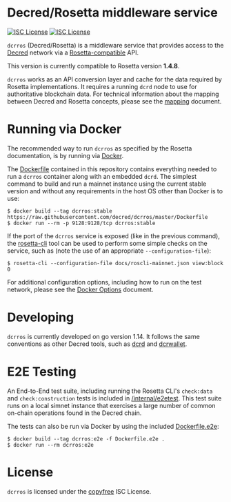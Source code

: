 # Decred/Rosetta middleware service

[![ISC License](https://img.shields.io/badge/license-ISC-blue.svg)](http://copyfree.org)
[![ISC License](https://img.shields.io/badge/rosetta-1.4.8-blue.svg)](https://rosetta-api.org)

`dcrros` (Decred/Rosetta) is a middleware service that provides access to the [Decred](https://www.decred.org) network via a [Rosetta-compatible](https://rosetta-api.org) API.

This version is currently compatible to Rosetta version **1.4.8**.

`dcrros` works as an API conversion layer and cache for the data required by Rosetta implementations. It requires a running `dcrd` node to use for authoritative blockchain data. For technical information about the mapping between Decred and Rosetta concepts, please see the [mapping](/docs/mapping.md) document.

# Running via Docker

The recommended way to run `dcrros` as specified by the Rosetta documentation, is by running via [Docker](https://docker.com).

The [Dockerfile](/Dockerfile) contained in this repository contains everything needed to run a `dcrros` container along with an embedded `dcrd`. The simplest command to build and run a mainnet instance using the current stable version and without any requirements in the host OS other than Docker is to use:

```shell
$ docker build --tag dcrros:stable https://raw.githubusercontent.com/decred/dcrros/master/Dockerfile
$ docker run --rm -p 9128:9128/tcp dcrros:stable
```

If the port of the `dcrros` service is exposed (like in the previous command), the [rosetta-cli](https://github.com/coinbase/rosetta-cli) tool can be used to perform some simple checks on the service, such as (note the use of an appropriate `--configuration-file`):

```shell
$ rosetta-cli --configuration-file docs/roscli-mainnet.json view:block 0
```
 
For additional configuration options, including how to run on the test network, please see the [Docker Options](/docs/docker.md) document.

# Developing

`dcrros` is currently developed on go version 1.14. It follows the same conventions as other Decred tools, such as [dcrd](https://github.com/decred/dcrd) and [dcrwallet](https://github.com/decred/dcrwallet).

# E2E Testing

An End-to-End test suite, including running the Rosetta CLI's `check:data` and `check:construction` tests is included in [/internal/e2etest](/internal/e2etest). This test suite runs on a local simnet instance that exercises a large number of common on-chain operations found in the Decred chain.

The tests can also be run via Docker by using the included [Dockerfile.e2e](/Dockerfile.e2e):

```shell
$ docker build --tag dcrros:e2e -f Dockerfile.e2e .
$ docker run --rm dcrros:e2e
```

# License

`dcrros` is licensed under the [copyfree](http://copyfree.org) ISC License.

